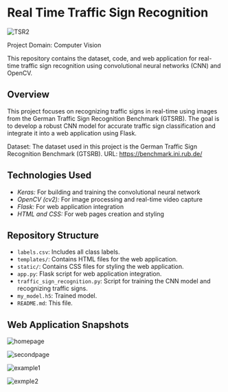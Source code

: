 # Real Time Traffic Sign Recognition

![TSR2](https://github.com/itsVarun20/Real-Time-Traffic-Sign-Recognition/assets/107756380/64d05a9f-36f8-4d95-ace3-b573bf38b4c3)

Project Domain: Computer Vision

This repository contains the dataset, code, and web application for real-time traffic sign recognition using convolutional neural networks (CNN) and OpenCV.

## Overview

This project focuses on recognizing traffic signs in real-time using images from the German Traffic Sign Recognition Benchmark (GTSRB). The goal is to develop a robust CNN model for accurate traffic sign classification and integrate it into a web application using Flask.

Dataset: The dataset used in this project is the German Traffic Sign Recognition Benchmark (GTSRB). URL: https://benchmark.ini.rub.de/

## Technologies Used

* *Keras:* For building and training the convolutional neural network
* *OpenCV (cv2):* For image processing and real-time video capture
* *Flask:* For web application integration
* *HTML and CSS:* For web pages creation and styling

## Repository Structure

* `labels.csv`: Includes all class labels.
* `templates/`: Contains HTML files for the web application.
* `static/`: Contains CSS files for styling the web application.
* `app.py`: Flask script for web application integration.
* `traffic_sign_recognition.py`: Script for training the CNN model and recognizing traffic signs.
* `my_model.h5`: Trained model.
* `README.md`: This file.

## Web Application Snapshots

![homepage](https://github.com/itsVarun20/Real-Time-Traffic-Sign-Recognition/assets/107756380/a1382759-c801-4575-8032-b1ed1fec2047)

![secondpage](https://github.com/itsVarun20/Real-Time-Traffic-Sign-Recognition/assets/107756380/97bcc857-73b7-4e7e-ba85-21d4a87da2c8)

![example1](https://github.com/itsVarun20/Real-Time-Traffic-Sign-Recognition/assets/107756380/efe5cedf-7711-4cd2-a239-14f0efb426af)

![exmple2](https://github.com/itsVarun20/Real-Time-Traffic-Sign-Recognition/assets/107756380/61615b42-9e58-4691-a008-03ff6540dc15)


